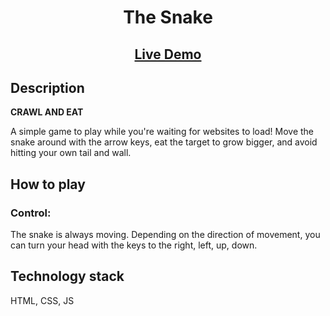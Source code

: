<h1 align="center">The Snake</h1>

<h2 align="center"><a  href="http://l95147xk.beget.tech/">Live Demo</a></h2>


## Description

**CRAWL AND EAT**

<p align="center">

A simple game to play while you're waiting for websites to load! Move the snake around with the arrow keys, eat the target to grow bigger, and avoid hitting your own tail and wall.
## How to play

### Control:

The snake is always moving. Depending on the direction of movement, you can turn your head with the keys to the right, left, up, down.

## Technology stack

HTML, CSS, JS
